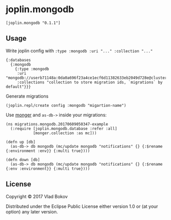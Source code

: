 # joplin.mongodb

```
[joplin.mongodb "0.1.1"]
```

## Usage

Write joplin config with `:type :mongodb :uri "..." :collection "..."`

```
{:databases
  {:mongodb
    {:type :mongodb
     :uri "mongodb://userb71148a:0da0a696f23a4ce1ecf6d11382633eb2049d728e@cluster1.mongohost.com:27034/app81766662"
     :collections "collection to store migration ids, `migrations` by default"}}}

```

Generate migrations

```
(joplin.repl/create config :mongodb "migartion-name")
```

Use [monger](https://github.com/michaelklishin/monger) and `as-db->` inside your migrations:

```
(ns migrations.mongodb.20170609050347-example
  (:require [joplin.mongodb.database :refer :all]
            [monger.collection :as mc]))

(defn up [db]
  (as-db-> db mongodb (mc/update mongodb "notifications" {} {:$rename {:environment :env}} {:multi true})))

(defn down [db]
  (as-db-> db mongodb (mc/update mongodb "notifications" {} {:$rename {:env :environment}} {:multi true})))
```

## License

Copyright © 2017 Vlad Bokov

Distributed under the Eclipse Public License either version 1.0 or (at
your option) any later version.
